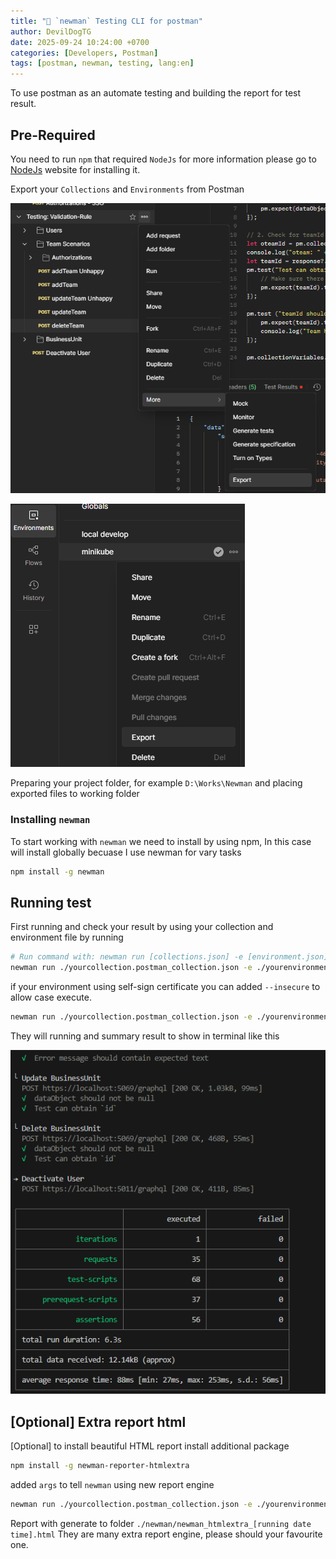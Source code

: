 ```yaml
---
title: "📖 `newman` Testing CLI for postman"
author: DevilDogTG
date: 2025-09-24 10:24:00 +0700
categories: [Developers, Postman]
tags: [postman, newman, testing, lang:en]
---
```


To use postman as an automate testing and building the report for test result.

## Pre-Required

You need to run `npm` that required `NodeJs` for more information please go to [NodeJs](https://nodejs.org/en) website for installing it.

Export your `Collections` and `Environments` from Postman

![Export Collection](../assets/contents/2025/developer/postman/newman/newman-01.png)

![Export Environment](../assets/contents/2025/developer/postman/newman/newman-environment.png)

Preparing your project folder, for example `D:\Works\Newman` and placing exported files to working folder

### Installing `newman`

To start working with `newman` we need to install by using npm, In this case will install globally becuase I use newman for vary tasks

```sh
npm install -g newman
```

## Running test

First running and check your result by using your collection and environment file by running

```sh
# Run command with: newman run [collections.json] -e [environment.json]
newman run ./yourcollection.postman_collection.json -e ./yourenvironment.postman_environment.json
```

if your environment using self-sign certificate you can added `--insecure` to allow case execute.

```sh
newman run ./yourcollection.postman_collection.json -e ./yourenvironment.postman_environment.json --insecure
```

They will running and summary result to show in terminal like this

![newman Result](../assets/contents/2025/developer/postman/newman/newman-result-terminal.png)

## [Optional] Extra report html

[Optional] to install beautiful HTML report install additional package

```sh
npm install -g newman-reporter-htmlextra
```

added `args` to tell `newman` using new report engine

```sh
newman run ./yourcollection.postman_collection.json -e ./yourenvironment.postman_environment.json --insecure -r htmlextra
```

Report with generate to folder `./newman/newman_htmlextra_[running date time].html`
They are many extra report engine, please should your favourite one.
